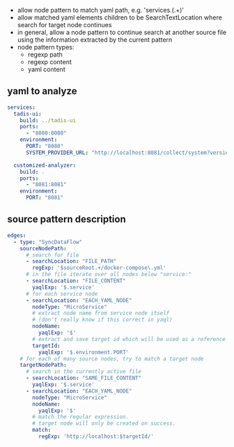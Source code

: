 - allow node pattern to match yaml path, e.g. 'services\.(.+)'
- allow matched yaml elements children to be SearchTextLocation where search for target node continues
- in general, allow a node pattern to continue search at another source file using the information extracted by the current pattern
- node pattern types:
  - regexp path
  - regexp content
  - yaml content

## yaml to analyze

```yaml
services:
  tadis-ui:
    build: ../tadis-ui
    ports:
      - "8080:8080"
    environment:
      PORT: "8080"
      SYSTEM_PROVIDER_URL: "http://localhost:8081/collect/system?version=1"

  customized-analyzer:
    build: .
    ports:
      - "8081:8081"
    environment:
      PORT: "8081"
```

## source pattern description

```yaml
edges:
  - type: "SyncDataFlow"
    sourceNodePath:
      # search for file
      - searchLocation: "FILE_PATH"
        regExp: '$sourceRoot.+/docker-compose\.yml'
      # in the file iterate over all nodes below "service:"
      - searchLocation: "FILE_CONTENT"
        yaqlExp: '$.service'
      # for each service node
      - searchLocation: "EACH_YAML_NODE"
        nodeType: "MicroService"
        # extract node name from service node itself
        # (don't really know if this correct in yaql)
        nodeName:
          yaqlExp: '$'
        # extract and save target id which will be used as a reference id to this node
        targetId:
          yaqlExp: '$.environment.PORT'
    # for each of many source nodes, try to match a target node
    targetNodePath:
      # search in the currently active file
      - searchLocation: "SAME_FILE_CONTENT"
        yaqlExp: '$.service'
      - searchLocation: "EACH_YAML_NODE"
        nodeType: "MicroService"
        nodeName:
          yaqlExp: '$'
        # match the regular expression.
        # target node will only be created on success.
        match:
          regExp: 'http://localhost:$targetId/'
```